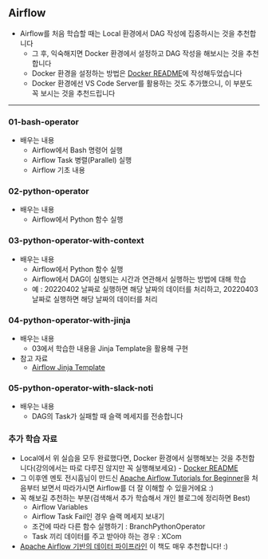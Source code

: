 ## Airflow
- Airflow를 처음 학습할 때는 Local 환경에서 DAG 작성에 집중하시는 것을 추천합니다
    - 그 후, 익숙해지면 Docker 환경에서 설정하고 DAG 작성을 해보시는 것을 추천합니다
    - Docker 환경을 설정하는 방법은 [Docker README](https://github.com/zzsza/Boostcamp-AI-Tech-Product-Serving/blob/main/01-batch-serving(airflow)/docker-readme.md)에 작성해두었습니다
    - Docker 환경에선 VS Code Server를 활용하는 것도 추가했으니, 이 부분도 꼭 보시는 것을 추천드립니다


---

### 01-bash-operator
- 배우는 내용
    - Airflow에서 Bash 명령어 실행
    - Airflow Task 병렬(Parallel) 실행
    - Airflow 기초 내용 


### 02-python-operator
- 배우는 내용
    - Airflow에서 Python 함수 실행

### 03-python-operator-with-context
- 배우는 내용
    - Airflow에서 Python 함수 실행
    - Airflow에서 DAG이 실행되는 시간과 연관해서 실행하는 방법에 대해 학습
    - 예 : 20220402 날짜로 실행하면 해당 날짜의 데이터를 처리하고, 20220403 날짜로 실행하면 해당 날짜의 데이터를 처리

### 04-python-operator-with-jinja
- 배우는 내용
    - 03에서 학습한 내용을 Jinja Template을 활용해 구현
- 참고 자료
    - [Airflow Jinja Template](https://airflow.apache.org/docs/apache-airflow/stable/templates-ref.html)

### 05-python-operator-with-slack-noti
- 배우는 내용
  - DAG의 Task가 실패할 때 슬랙 메세지를 전송합니다

### 추가 학습 자료
- Local에서 위 실습을 모두 완료했다면, Docker 환경에서 실행해보는 것을 추천합니다(강의에서는 따로 다루진 않지만 꼭 실행해보세요) - [Docker README](https://github.com/zzsza/Boostcamp-AI-Tech-Product-Serving/blob/main/01-batch-serving(airflow)/docker-readme.md)
- 그 이후엔 멘토 전시흠님이 만드신 [Apache Airflow Tutorials for Beginner](https://heumsi.github.io/apache-airflow-tutorials-for-beginner/)을 처음부터 보면서 따라가시면 Airflow를 더 잘 이해할 수 있을거에요 :) 
- 꼭 해보길 추천하는 부분(검색해서 추가 학습해서 개인 블로그에 정리하면 Best)
    - Airflow Variables
    - Airflow Task Fail인 경우 슬랙 메세지 보내기
    - 조건에 따라 다른 함수 실행하기 : BranchPythonOperator
    - Task 끼리 데이터를 주고 받아야 하는 경우 : XCom
- [Apache Airflow 기반의 데이터 파이프라인](http://www.yes24.com/Product/Goods/107878326) 이 책도 매우 추천합니다! :) 
